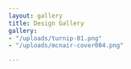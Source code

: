 ```yaml
---
layout: gallery
title: Design Gallery
gallery:
- "/uploads/turnip-01.png"
- "/uploads/mcnair-cover004.png"

---
```

